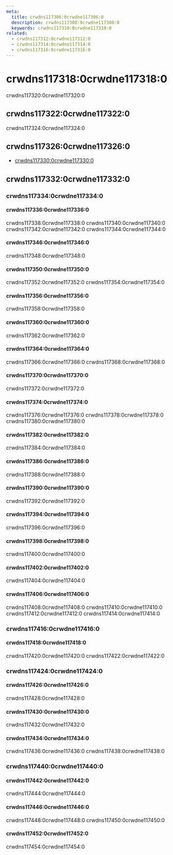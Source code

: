 ```yaml
---
meta:
  title: crwdns117306:0crwdne117306:0
  description: crwdns117308:0crwdne117308:0
  keywords: crwdns117310:0crwdne117310:0
related:
  - crwdns117312:0crwdne117312:0
  - crwdns117314:0crwdne117314:0
  - crwdns117316:0crwdne117316:0
---
```


# crwdns117318:0crwdne117318:0

crwdns117320:0crwdne117320:0

<entry-ad />

## crwdns117322:0crwdne117322:0

crwdns117324:0crwdne117324:0

<example file="v-text-field/usage" />

## crwdns117326:0crwdne117326:0

- [crwdns117330:0crwdne117330:0](crwdns117328:0crwdne117328:0)

## crwdns117332:0crwdne117332:0

### crwdns117334:0crwdne117334:0

#### crwdns117336:0crwdne117336:0

crwdns117338:0crwdne117338:0 crwdns117340:0crwdne117340:0 crwdns117342:0crwdne117342:0 crwdns117344:0crwdne117344:0

<example file="v-text-field/prop-counter" />

#### crwdns117346:0crwdne117346:0

crwdns117348:0crwdne117348:0

<example file="v-text-field/prop-clearable" />

#### crwdns117350:0crwdne117350:0

crwdns117352:0crwdne117352:0 crwdns117354:0crwdne117354:0

<example file="v-text-field/prop-custom-colors" />

#### crwdns117356:0crwdne117356:0

crwdns117358:0crwdne117358:0

<example file="v-text-field/prop-dense" />

#### crwdns117360:0crwdne117360:0

crwdns117362:0crwdne117362:0

<example file="v-text-field/prop-disabled-and-readonly" />

#### crwdns117364:0crwdne117364:0

crwdns117366:0crwdne117366:0 crwdns117368:0crwdne117368:0

<example file="v-text-field/prop-filled" />

#### crwdns117370:0crwdne117370:0

crwdns117372:0crwdne117372:0

<example file="v-text-field/prop-hide-details" />

#### crwdns117374:0crwdne117374:0

crwdns117376:0crwdne117376:0 crwdns117378:0crwdne117378:0 crwdns117380:0crwdne117380:0

<example file="v-text-field/prop-hint" />

#### crwdns117382:0crwdne117382:0

crwdns117384:0crwdne117384:0

<example file="v-text-field/prop-icon" />

#### crwdns117386:0crwdne117386:0

crwdns117388:0crwdne117388:0

<example file="v-text-field/prop-outlined" />

#### crwdns117390:0crwdne117390:0

crwdns117392:0crwdne117392:0

<example file="v-text-field/prop-prefixes-and-suffixes" />

#### crwdns117394:0crwdne117394:0

crwdns117396:0crwdne117396:0

<example file="v-text-field/prop-shaped" />

#### crwdns117398:0crwdne117398:0

crwdns117400:0crwdne117400:0

<example file="v-text-field/prop-single-line" />

#### crwdns117402:0crwdne117402:0

crwdns117404:0crwdne117404:0

<example file="v-text-field/prop-solo" />

#### crwdns117406:0crwdne117406:0

crwdns117408:0crwdne117408:0 crwdns117410:0crwdne117410:0 crwdns117412:0crwdne117412:0 crwdns117414:0crwdne117414:0

<example file="v-text-field/prop-validation" />

### crwdns117416:0crwdne117416:0

#### crwdns117418:0crwdne117418:0

crwdns117420:0crwdne117420:0 crwdns117422:0crwdne117422:0

<example file="v-text-field/event-icons" />

### crwdns117424:0crwdne117424:0

#### crwdns117426:0crwdne117426:0

crwdns117428:0crwdne117428:0

<example file="v-text-field/slot-icons" />

#### crwdns117430:0crwdne117430:0

crwdns117432:0crwdne117432:0

<example file="v-text-field/slot-label" />

#### crwdns117434:0crwdne117434:0

crwdns117436:0crwdne117436:0 crwdns117438:0crwdne117438:0

<example file="v-text-field/slot-progress" />

### crwdns117440:0crwdne117440:0

#### crwdns117442:0crwdne117442:0

crwdns117444:0crwdne117444:0

<example file="v-text-field/misc-custom-validation" />

#### crwdns117446:0crwdne117446:0

crwdns117448:0crwdne117448:0 crwdns117450:0crwdne117450:0

<example file="v-text-field/misc-full-width-with-counter" />

#### crwdns117452:0crwdne117452:0

crwdns117454:0crwdne117454:0

<example file="v-text-field/misc-password" />

<backmatter />
